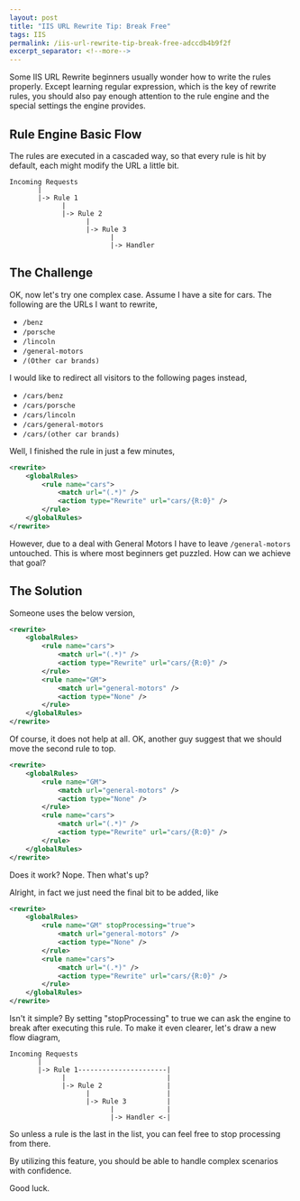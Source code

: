 ```yaml
---
layout: post
title: "IIS URL Rewrite Tip: Break Free"
tags: IIS
permalink: /iis-url-rewrite-tip-break-free-adccdb4b9f2f
excerpt_separator: <!--more-->
---
```

Some IIS URL Rewrite beginners usually wonder how to write the rules properly. Except learning regular expression, which is the key of rewrite rules, you should also pay enough attention to the rule engine and the special settings the engine provides.
<!--more-->

## Rule Engine Basic Flow
The rules are executed in a cascaded way, so that every rule is hit by default, each might modify the URL a little bit.
``` text
Incoming Requests
       |
       |-> Rule 1
             |
             |-> Rule 2
                   |
                   |-> Rule 3
                         |
                         |-> Handler
```

## The Challenge
OK, now let's try one complex case. Assume I have a site for cars. The following are the URLs I want to rewrite,

* `/benz`
* `/porsche`
* `/lincoln`
* `/general-motors`
* `/(Other car brands)`

I would like to redirect all visitors to the following pages instead,

* `/cars/benz`
* `/cars/porsche`
* `/cars/lincoln`
* `/cars/general-motors`
* `/cars/(other car brands)`

Well, I finished the rule in just a few minutes,

``` xml
<rewrite>
    <globalRules>
        <rule name="cars">
            <match url="(.*)" />
            <action type="Rewrite" url="cars/{R:0}" />
        </rule>
    </globalRules>
</rewrite>
```

However, due to a deal with General Motors I have to leave `/general-motors` untouched. This is where most beginners get puzzled. How can we achieve that goal?

## The Solution
Someone uses the below version,

``` xml
<rewrite>
    <globalRules>
        <rule name="cars">
            <match url="(.*)" />
            <action type="Rewrite" url="cars/{R:0}" />
        </rule>
        <rule name="GM">
            <match url="general-motors" />
            <action type="None" />
        </rule>
    </globalRules>
</rewrite>
```

Of course, it does not help at all. OK, another guy suggest that we should move the second rule to top.

``` xml
<rewrite>
    <globalRules>
        <rule name="GM">
            <match url="general-motors" />
            <action type="None" />
        </rule>
        <rule name="cars">
            <match url="(.*)" />
            <action type="Rewrite" url="cars/{R:0}" />
        </rule>
    </globalRules>
</rewrite>
```

Does it work? Nope. Then what's up?

Alright, in fact we just need the final bit to be added, like

``` xml
<rewrite>
    <globalRules>
        <rule name="GM" stopProcessing="true">
            <match url="general-motors" />
            <action type="None" />
        </rule>
        <rule name="cars">
            <match url="(.*)" />
            <action type="Rewrite" url="cars/{R:0}" />
        </rule>
    </globalRules>
</rewrite>
```

Isn't it simple? By setting "stopProcessing" to true we can ask the engine to break after executing this rule. To make it even clearer, let's draw a new flow diagram,

``` text
Incoming Requests
       |
       |-> Rule 1----------------------|
             |                         |
             |-> Rule 2                |
                   |                   |
                   |-> Rule 3          |
                         |             |
                         |-> Handler <-|
```

So unless a rule is the last in the list, you can feel free to stop processing from there.

By utilizing this feature, you should be able to handle complex scenarios with confidence.

Good luck.
